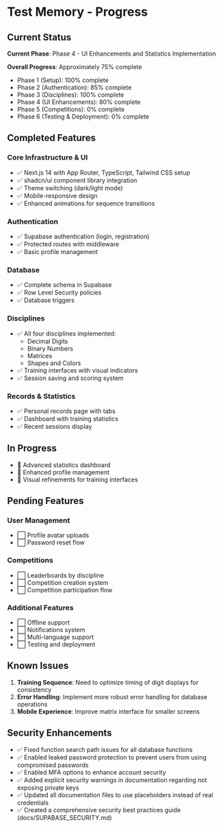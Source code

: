 # Test Memory - Progress

## Current Status

**Current Phase**: Phase 4 - UI Enhancements and Statistics Implementation

**Overall Progress**: Approximately 75% complete

- Phase 1 (Setup): 100% complete
- Phase 2 (Authentication): 85% complete
- Phase 3 (Disciplines): 100% complete
- Phase 4 (UI Enhancements): 80% complete
- Phase 5 (Competitions): 0% complete
- Phase 6 (Testing & Deployment): 0% complete

## Completed Features

### Core Infrastructure & UI

- ✅ Next.js 14 with App Router, TypeScript, Tailwind CSS setup
- ✅ shadcn/ui component library integration
- ✅ Theme switching (dark/light mode)
- ✅ Mobile-responsive design
- ✅ Enhanced animations for sequence transitions

### Authentication

- ✅ Supabase authentication (login, registration)
- ✅ Protected routes with middleware
- ✅ Basic profile management

### Database

- ✅ Complete schema in Supabase
- ✅ Row Level Security policies
- ✅ Database triggers

### Disciplines

- ✅ All four disciplines implemented:
  - Decimal Digits
  - Binary Numbers
  - Matrices
  - Shapes and Colors
- ✅ Training interfaces with visual indicators
- ✅ Session saving and scoring system

### Records & Statistics

- ✅ Personal records page with tabs
- ✅ Dashboard with training statistics
- ✅ Recent sessions display

## In Progress

- 🔄 Advanced statistics dashboard
- 🔄 Enhanced profile management
- 🔄 Visual refinements for training interfaces

## Pending Features

### User Management

- ⬜ Profile avatar uploads
- ⬜ Password reset flow

### Competitions

- ⬜ Leaderboards by discipline
- ⬜ Competition creation system
- ⬜ Competition participation flow

### Additional Features

- ⬜ Offline support
- ⬜ Notifications system
- ⬜ Multi-language support
- ⬜ Testing and deployment

## Known Issues

1. **Training Sequence**: Need to optimize timing of digit displays for consistency
2. **Error Handling**: Implement more robust error handling for database operations
3. **Mobile Experience**: Improve matrix interface for smaller screens

## Security Enhancements

- ✅ Fixed function search path issues for all database functions
- ✅ Enabled leaked password protection to prevent users from using compromised passwords
- ✅ Enabled MFA options to enhance account security
- ✅ Added explicit security warnings in documentation regarding not exposing private keys
- ✅ Updated all documentation files to use placeholders instead of real credentials
- ✅ Created a comprehensive security best practices guide (docs/SUPABASE_SECURITY.md)
